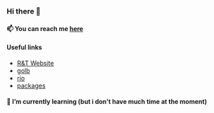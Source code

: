 ### Hi there 👋

#### 📫 You can reach me [here](https://n4n5.dev/links/)

#### Useful links

- [R&T Website](https://rt.n4n5.dev/)
- [golb](https://golb.n4n5.dev/)
- [rio](https://rio.n4n5.dev/)
- [packages](https://n4n5.dev/lab/packages/)

#### 🌱 I’m currently learning (but i don't have much time at the moment)
